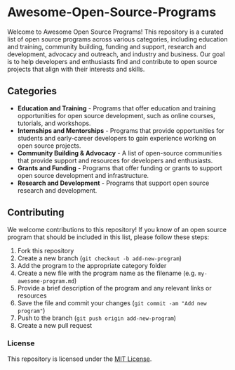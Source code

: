 # Awesome-Open-Source-Programs

Welcome to Awesome Open Source Programs! This repository is a curated list of open source programs across various categories, including education and training, community building, funding and support, research and development, advocacy and outreach, and industry and business. Our goal is to help developers and enthusiasts find and contribute to open source projects that align with their interests and skills.

## Categories

- **Education and Training** - Programs that offer education and training opportunities for open source development, such as online courses, tutorials, and workshops.
- **Internships and Mentorships** - Programs that provide opportunities for students and early-career developers to gain experience working on open source projects.
- **Community Building & Advocacy** - A list of open-source communities that provide support and resources for developers and enthusiasts.
- **Grants and Funding** - Programs that offer funding or grants to support open source development and infrastructure.
- **Research and Development** - Programs that support open source research and development.

## Contributing

We welcome contributions to this repository! If you know of an open source program that should be included in this list, please follow these steps:

1. Fork this repository
1. Create a new branch (`git checkout -b add-new-program`)
1. Add the program to the appropriate category folder
1. Create a new file with the program name as the filename (e.g. `my-awesome-program.md`)
1. Provide a brief description of the program and any relevant links or resources
1. Save the file and commit your changes (`git commit -am "Add new program"`)
1. Push to the branch (`git push origin add-new-program`)
1. Create a new pull request

### License

This repository is licensed under the [MIT License](https://github.com/larymak/Awesome-Open-Source-Programs/blob/main/LICENSE).
